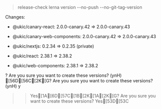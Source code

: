 
> release-check
> lerna version --no-push --no-git-tag-version


Changes:

- @ukic/canary-react: 2.0.0-canary.42 => 2.0.0-canary.43

- @ukic/canary-web-components: 2.0.0-canary.42 => 2.0.0-canary.43

- @ukic/nextjs: 0.2.34 => 0.2.35 (private)

- @ukic/react: 2.38.1 => 2.38.2

- @ukic/web-components: 2.38.1 => 2.38.2

? Are you sure you want to create these versions? (ynH) [56D[56C[2K[G? Are you sure you want to create these versions? (ynH) y
>> Yes[1A[6D[57C[1B[2K[1A[2K[G? Are you sure you want to create these versions? Yes[53D[53C
